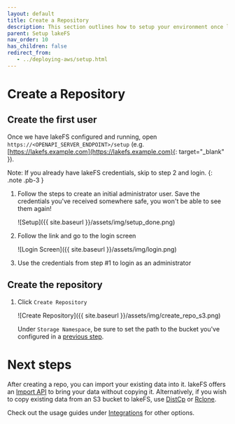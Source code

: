 ```yaml
---
layout: default
title: Create a Repository
description: This section outlines how to setup your environment once lakeFS is configured and running
parent: Setup lakeFS
nav_order: 10
has_children: false
redirect_from:
   - ../deploying-aws/setup.html
---
```


# Create a Repository

## Create the first user

Once we have lakeFS configured and running, open `https://<OPENAPI_SERVER_ENDPOINT>/setup` (e.g. [https://lakefs.example.com](https://lakefs.example.com){: target="_blank" }).

Note: If you already have lakeFS credentials, skip to step 2 and login.
{: .note .pb-3 }

1. Follow the steps to create an initial administrator user. Save the credentials you've received somewhere safe, you won't be able to see them again!

   ![Setup]({{ site.baseurl }}/assets/img/setup_done.png)

2. Follow the link and go to the login screen

   ![Login Screen]({{ site.baseurl }}/assets/img/login.png)

3. Use the credentials from step #1 to login as an administrator
   
## Create the repository

1. Click `Create Repository`
    
   ![Create Repository]({{ site.baseurl }}/assets/img/create_repo_s3.png)

   Under `Storage Namespace`, be sure to set the path to the bucket you've configured in a [previous step](./storage/index.md).
   
   
# Next steps

After creating a repo, you can import your existing data into it. lakeFS offers an [Import API](import.md) to bring your data without copying it.
Alternatively, if you wish to copy existing data from an S3 bucket to lakeFS, use [DistCp](../integrations/distcp.md) or [Rclone](../integrations/rclone.md).

Check out the usage guides under [Integrations](../integrations/index.md) for other options.
